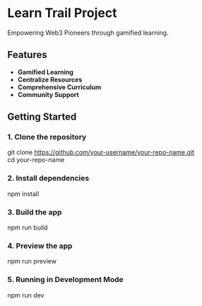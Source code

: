 # Learn Trail Project

Empowering Web3 Pioneers through gamified learning.

## Features
- **Gamified Learning**
- **Centralize Resources**
- **Comprehensive Curriculum**
- **Community Support**

## Getting Started
### 1. Clone the repository
git clone https://github.com/your-username/your-repo-name.git
<br/>
cd your-repo-name

### 2. Install dependencies
npm install

### 3. Build the app
npm run build

### 4. Preview the app
npm run preview

### 5. Running in Development Mode
npm run dev
